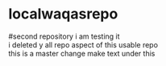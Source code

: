 # localwaqasrepo
#second repository i am testing it
<br>
 i deleted y all repo aspect of this usable repo
 <br> 
 this is a master change make text under this
 